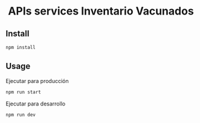 <h1 align="center"> APIs services Inventario Vacunados</h1>

## Install

```sh
npm install
```

## Usage

Ejecutar para producción
```sh
npm run start 
```
Ejecutar para desarrollo
```sh
npm run dev 
```
